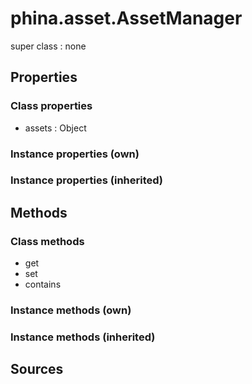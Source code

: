# phina.asset.AssetManager

super class : none

## Properties

### Class properties

* assets : Object

### Instance properties (own)


### Instance properties (inherited)


## Methods

### Class methods

* get
* set
* contains

### Instance methods (own)


### Instance methods (inherited)


## Sources


